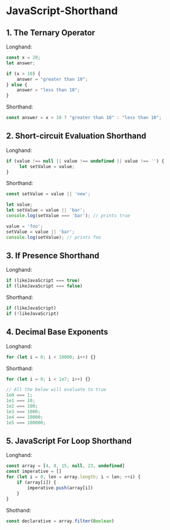# JavaScript-Shorthand

## 1. The Ternary Operator 

Longhand:

```javascript
const x = 20;
let answer;

if (x > 10) {
    answer = "greater than 10";
} else {
    answer = "less than 10";
} 
```
Shorthand:

```javascript
const answer = x > 10 ? "greater than 10" : "less than 10";
```
## 2. Short-circuit Evaluation Shorthand

Longhand:

```javascript
if (value !== null || value !== undefined || value !== '') {
     let setValue = value;
}
```
Shorthand:

```javascript
const setValue = value || 'new';
```
```javascript
let value;
let setValue = value || 'bar';
console.log(setValue === 'bar'); // prints true
```
```javascript
value = 'foo';
setValue = value || 'bar';
console.log(setValue); // prints foo
```

## 3. If Presence Shorthand

Longhand:

```javascript
if (likeJavaScript === true)
if (likeJavaScript === false)
```
Shorthand:

```javascript
if (likeJavaScript)
if (!likeJavaScript)
```

## 4. Decimal Base Exponents

Longhand:

```javascript
for (let i = 0; i < 10000; i++) {}
```
Shorthand:

```javascript
for (let i = 0; i < 1e7; i++) {}

// All the below will evaluate to true
1e0 === 1;
1e1 === 10;
1e2 === 100;
1e3 === 1000;
1e4 === 10000;
1e5 === 100000;
```

## 5. JavaScript For Loop Shorthand

Longhand:

```javascript
const array = [4, 8, 15, null, 23, undefined]
const imperative = []
for (let i = 0, len = array.length; i < len; ++i) {
    if (array[i]) {
        imperative.push(array[i])
    }
}
```

Shothand:

```javascript
const declarative = array.filter(Boolean)
```

